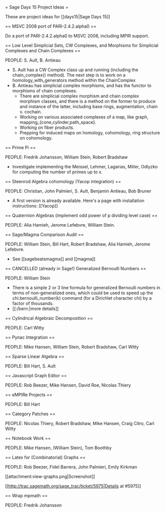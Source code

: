 = Sage Days 15 Project Ideas =

These are project ideas for [[days15|Sage Days 15]]

== MSVC 2008 port of PARI-2.4.2.alpha0 ==


  Do a port of PARI-2.4.2.alpha0 to MSVC 2008, including MPIR support.

== Low Level Simplicial Sets, CW Complexes, and Morphisms for Simplicial Complexes and Chain Complexes ==

PEOPLE: S. Ault, B. Antieau

  * S. Ault has a CW Complex class up and running (including the chain_complex() method).  The next step is to work on a homology_with_generators method within the ChainComplex
  * B. Antieau has simplicial complex morphisms, and has the functor to morphisms of chain complexes.
    * There are simplicial complex morphism and chain complex morphism classes, and there is a method on the former to produce and instance of the latter, including base rings, augmentation, chain v. cochain.
    * Working on various associated complexes of a map, like graph, mapping_{cone,cylinder,path_space}.
    * Working on fiber products.
    * Prepping for induced maps on homology, cohomology, ring structure on cohomology.

== Prime Pi ==

PEOPLE: Fredrik Johansson, William Stein, Robert Bradshaw

  * Investigate implementing the Meissel, Lehmer, Lagarias, Miller, Odlyzko for computing the number of primes up to x.


== Steenrod Algebra cohomology (Yacop integration) ==
  
PEOPLE: Christian, John Palmieri, S. Ault, Benjamin Antieau, Bob Bruner

  * A first version is already available. Here's a page with installation instructions: [[Yacop]] 

== Quaternion Algebras (implement odd power of p dividing level case) ==

PEOPLE: Alia Hamieh, Jerome Lefebvre, William Stein.



== Sage/Magma Comparison Audit ==

PEOPLE: William Stein, Bill Hart, Robert Bradshaw, Alia Hamieh, Jerome Lefebvre.

  * See [[sagebeatsmagma]] and [[magma]]

== CANCELLED (already in Sage!) Generalized Bernoulli Numbers ==

PEOPLE: William Stein   
  
  * There is a simple 2 or 3 line formula for generalized Bernoulli numbers in terms of non-generalized ones, which could be used to speed up the chi.bernoulli_number(k) command (for a Dirichlet character chi) by a factor of thousands.
  * [[:/bern:|more details]]

== Cylindrical Algebraic Decomposition ==

PEOPLE: Carl Witty

== Pynac Integration ==

PEOPLE: Mike Hansen, William Stein, Robert Bradshaw, Carl Witty

== Sparse Linear Algebra ==

PEOPLE: Bill Hart, S. Ault

== Javascript Graph Editor ==

PEOPLE: Rob Beezer, Mike Hansen, David Roe, Nicolas Thiery

== eMPIRe Projects ==

PEOPLE:  Bill Hart

== Category Patches ==

PEOPLE: Nicolas Thiery, Robert Bradshaw, Mike Hansen, Craig Citro, Carl Witty

== Notebook Work ==

PEOPLE: Mike Hansen, (William Stein), Tom Boothby

== Latex for (Combinatorial) Graphs ==

PEOPLE: Rob Beezer, Fidel Barrera, John Palmieri, Emily Kirkman

[[attachment:view-graphs.png|Screenshot]]

[[http://trac.sagemath.org/sage_trac/ticket/5975|Details at #5975]]

== Wrap mpmath ==

PEOPLE: Fredrik Johansson

